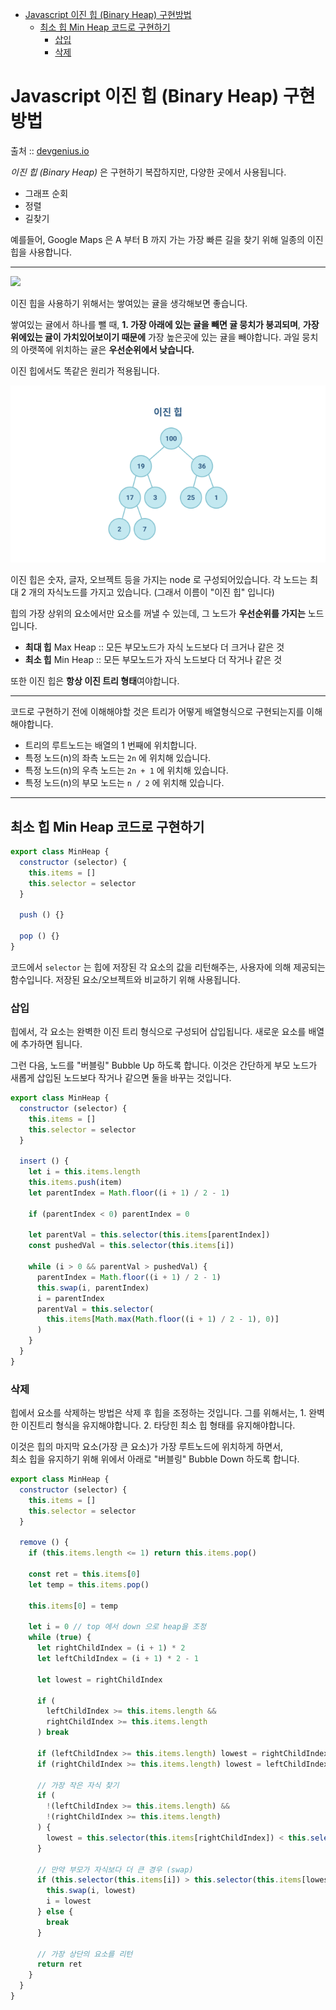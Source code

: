 - [Javascript 이진 힙 (Binary Heap) 구현방법](#javascript-이진-힙-binary-heap-구현방법)
  - [최소 힙 Min Heap 코드로 구현하기](#최소-힙-min-heap-코드로-구현하기)
    - [삽입](#삽입)
    - [삭제](#삭제)

# Javascript 이진 힙 (Binary Heap) 구현방법

출처 :: [devgenius.io](https://blog.devgenius.io/how-to-implement-a-binary-heap-javascript-d3a0c54112fa)

*이진 힙 (Binary Heap)* 은 구현하기 복잡하지만, 다양한 곳에서 사용됩니다.

- 그래프 순회
- 정렬
- 길찾기

예를들어, Google Maps 은 A 부터 B 까지 가는 가장 빠른 길을 찾기 위해 일종의 이진 힙을 사용합니다. 

--- 

<img src="https://miro.medium.com/max/1400/1*N-T7axk-IX3IgZ-BewZGlQ.jpeg">

이진 힙을 사용하기 위해서는 쌓여있는 귤을 생각해보면 좋습니다.

쌓여있는 귤에서 하나를 뺄 때, **1. 가장 아래에 있는 귤을 빼면 귤 뭉치가 붕괴되며**, **가장 위에있는 귤이 가치있어보이기 때문에**  가장 높은곳에 있는 귤을 빼야합니다. 과일 뭉치의 아랫쪽에 위치하는 귤은 **우선순위에서 낮습니다.**

이진 힙에서도 똑같은 원리가 적용됩니다. 

<img src="../images/220124_이진힙.PNG">

이진 힙은 숫자, 글자, 오브젝트 등을 가지는 node 로 구성되어있습니다. 각 노드는 최대 2 개의 자식노드를 가지고 있습니다. (그래서 이름이 "이진 힙" 입니다)

힙의 가장 상위의 요소에서만 요소를 꺼낼 수 있는데, 그 노드가 **우선순위를 가지는** 노드입니다.

* **최대 힙** Max Heap :: 모든 부모노드가 자식 노드보다 더 크거나 같은 것
* **최소 힙** Min Heap :: 모든 부모노드가 자식 노드보다 더 작거나 같은 것

또한 이진 힙은 **항상 이진 트리 형태**여야합니다. 


-----

코드로 구현하기 전에 이해해야할 것은 트리가 어떻게 배열형식으로 구현되는지를 이해해야합니다.

* 트리의 루트노드는 배열의 1 번째에 위치합니다.
* 특정 노드(n)의 좌측 노드는 `2n` 에 위치해 있습니다.
* 특정 노드(n)의 우측 노드는 `2n + 1` 에 위치해 있습니다.
* 특정 노드(n)의 부모 노드는 `n / 2` 에 위치해 있습니다.

------

## 최소 힙 Min Heap 코드로 구현하기

``` js
export class MinHeap {
  constructor (selector) {
    this.items = []
    this.selector = selector
  }

  push () {}

  pop () {}
}
```

코드에서 `selector` 는 힙에 저장된 각 요소의 값을 리턴해주는, 사용자에 의해 제공되는 함수입니다. 저장된 요소/오브젝트와 비교하기 위해 사용됩니다.

### 삽입

힙에서, 각 요소는 완벽한 이진 트리 형식으로 구성되어 삽입됩니다. 새로운 요소를 배열에 추가하면 됩니다.

그런 다음, 노드를 "버블링" Bubble Up 하도록 합니다. 이것은 간단하게 부모 노드가 새롭게 삽입된 노드보다 작거나 같으면 둘을 바꾸는 것입니다.

``` js
export class MinHeap {
  constructor (selector) {
    this.items = []
    this.selector = selector
  }

  insert () {
    let i = this.items.length
    this.items.push(item)
    let parentIndex = Math.floor((i + 1) / 2 - 1)

    if (parentIndex < 0) parentIndex = 0

    let parentVal = this.selector(this.items[parentIndex])
    const pushedVal = this.selector(this.items[i])

    while (i > 0 && parentVal > pushedVal) {
      parentIndex = Math.floor((i + 1) / 2 - 1)
      this.swap(i, parentIndex)
      i = parentIndex
      parentVal = this.selector(
        this.items[Math.max(Math.floor((i + 1) / 2 - 1), 0)]
      )
    }
  }
}
```


### 삭제

힙에서 요소를 삭제하는 방법은 삭제 후 힙을 조정하는 것입니다. 그를 위해서는, 1. 완벽한 이진트리 형식을 유지해야합니다. 2. 타당힌 최소 힙 형태를 유지해야합니다.

이것은 힙의 마지막 요소(가장 큰 요소)가 가장 루트노드에 위치하게 하면서, \
최소 힙을 유지하기 위해 위에서 아래로 "버블링" Bubble Down 하도록 합니다.

``` js
export class MinHeap {
  constructor (selector) {
    this.items = []
    this.selector = selector
  }

  remove () {
    if (this.items.length <= 1) return this.items.pop()

    const ret = this.items[0]
    let temp = this.items.pop()

    this.items[0] = temp

    let i = 0 // top 에서 down 으로 heap을 조정
    while (true) {
      let rightChildIndex = (i + 1) * 2
      let leftChildIndex = (i + 1) * 2 - 1

      let lowest = rightChildIndex

      if (
        leftChildIndex >= this.items.length &&
        rightChildIndex >= this.items.length
      ) break
      
      if (leftChildIndex >= this.items.length) lowest = rightChildIndex
      if (rightChildIndex >= this.items.length) lowest = leftChildIndex

      // 가장 작은 자식 찾기
      if (
        !(leftChildIndex >= this.items.length) &&
        !(rightChildIndex >= this.items.length)
      ) {
        lowest = this.selector(this.items[rightChildIndex]) < this.selector(this.items[leftChildIndex]) ? rightChildIndex : leftChildIndex
      }

      // 만약 부모가 자식보다 더 큰 경우 (swap)
      if (this.selector(this.items[i]) > this.selector(this.items[lowest])) {
        this.swap(i, lowest)
        i = lowest
      } else {
        break
      }

      // 가장 상단의 요소를 리턴
      return ret
    }
  }
}
```


